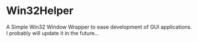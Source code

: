 # Win32Helper
A Simple Win32 Window Wrapper to ease development of GUI applications. I probably will update it in the future...
